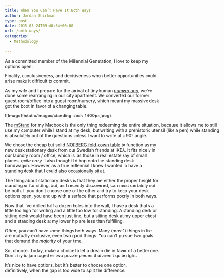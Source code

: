```yaml
---
title: When You Can’t Have It Both Ways
author: Jordan Shirkman
type: post
date: 2015-03-24T09:00:54+00:00
url: /both-ways/
categories:
  - Methodology

---
```

As a committed member of the Millennial Generation, I love to keep my options open.

Finality, conclusiveness, and decisiveness when better opportunities could arise make it difficult to commit.

As my wife and I prepare for the arrival of tiny human _[numero uno](https://twitter.com/jshirk/status/538706624882679808)_, we’ve done some rearranging in our city apartment. We converted our former guest room/office into a guest room/nursery, which meant my massive desk got the boot in favor of a changing table.

<div id="attachment_3690" style="width: 710px" class="wp-caption aligncenter">
  ![Image](/static/images/standing-desk-1400px.jpeg)
  
  <p id="caption-attachment-3690" class="wp-caption-text">
    The <a href="http://www.amazon.com/gp/product/B000OOYECC/ref=as_li_tl?ie=UTF8&camp=1789&creative=390957&creativeASIN=B000OOYECC&linkCode=as2&tag=thepoiofimp-20&linkId=CY7T7RBYOPGGBKV7">mStand</a> for my Macbook is the only thing redeeming the entire situation, because it allows me to still use my computer while I stand at my desk, but writing with a prehistoric utensil (like a pen) while standing is absolutely out of the questions unless I want to write at a 90° angle.
  </p>
</div>

We chose the cheap but solid [NORBERG fold-down table](http://www.ikea.com/us/en/catalog/products/30180504/) to function as my new desk stationary desk from our Swedish friends at IKEA. It fits nicely in our laundry room / office, which is, as those in real estate say of small places, _quite cozy_. I also thought I’d hop onto the standing desk bandwagon. However, as a true millennial I knew I wanted to have a standing desk that I could also occasionally sit at.

The thing about stationary desks is that they are either the proper height for standing or for sitting, but, as I recently discovered, can most certainly not be both. If you don’t choose one or the other and try to keep your desk options open, you end up with a surface that performs poorly in both ways.

Now that I’ve drilled half a dozen holes into the wall, I have a desk that’s a little too high for writing and a little too low for standing. A standing desk or sitting desk would have been just fine, but a sitting desk at my upper chest and a standing desk at my lower hip are less than fulfilling.

Often, you can’t have some things both ways. Many (most?) things in life are mutually exclusive, even two good things. You can’t pursue two goals that demand the _majority_ of your time.

So, choose. Today, make a choice to let a dream die in favor of a better one. Don’t try to jam together two puzzle pieces that aren’t quite right.

It’s nice to have options, but it’s better to choose one option, definitively, when the gap is too wide to split the difference.

